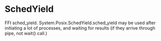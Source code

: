 SchedYield
==========

FFI sched_yield.
System.Posix.SchedYield.sched_yield may be used after initiating a lot of processes,
and waiting for results (if they arrive through pipe, not wait() call.)
